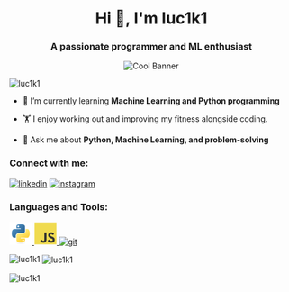 <h1 align="center">Hi 👋, I'm luc1k1</h1>
<h3 align="center">A passionate programmer and ML enthusiast</h3>

<p align="center">
  <img src="https://cdn.myanimelist.net/s/common/uploaded_files/1495562974-132e9ffc4a5621a06de56324cb10f045.jpeg" alt="Cool Banner" />

</p>

<p align="left"> <img src="https://komarev.com/ghpvc/?username=luc1k1&label=Profile%20views&color=0e75b6&style=flat" alt="luc1k1" /> </p>

- 🌱 I’m currently learning **Machine Learning and Python programming**

- 🏋️ I enjoy working out and improving my fitness alongside coding.

- 💬 Ask me about **Python, Machine Learning, and problem-solving**


<h3 align="left">Connect with me:</h3>
<p align="left">
<a href="https://linkedin.com/in/your-linkedin-profile" target="blank"><img align="center" src="https://cdn.jsdelivr.net/npm/simple-icons@3.13.0/icons/linkedin.svg" alt="linkedin" height="30" width="40" /></a>
<a href="https://instagram.com/your-instagram-profile" target="blank"><img align="center" src="https://cdn.jsdelivr.net/npm/simple-icons@3.13.0/icons/instagram.svg" alt="instagram" height="30" width="40" /></a>
</p>

<h3 align="left">Languages and Tools:</h3>
<p align="left"> 
    <a href="https://www.python.org" target="_blank"> 
        <img src="https://raw.githubusercontent.com/devicons/devicon/master/icons/python/python-original.svg" alt="python" width="40" height="40"/> 
    </a> 
    <a href="https://developer.mozilla.org/en-US/docs/Web/JavaScript" target="_blank"> 
        <img src="https://raw.githubusercontent.com/devicons/devicon/master/icons/javascript/javascript-original.svg" alt="javascript" width="40" height="40"/> 
    </a>
    <a href="https://git-scm.com/" target="_blank"> 
        <img src="https://www.vectorlogo.zone/logos/git-scm/git-scm-icon.svg" alt="git" width="40" height="40"/> 
    </a> 
</p>

<p><img align="left" src="https://github-readme-stats.vercel.app/api/top-langs?username=luc1k1&show_icons=true&locale=en&layout=compact" alt="luc1k1" /></p>

<p>&nbsp;<img align="center" src="https://github-readme-stats.vercel.app/api?username=luc1k1&show_icons=true&locale=en" alt="luc1k1" /></p>

<p><img align="center" src="https://github-readme-streak-stats.herokuapp.com/?user=luc1k1&" alt="luc1k1" /></p>
